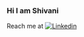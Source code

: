 ### Hi I am Shivani

Reach me at
[![Linkedin](https://www.google.com/imgres?imgurl=https%3A%2F%2Fimage.flaticon.com%2Ficons%2Fpng%2F512%2F174%2F174857.png&imgrefurl=https%3A%2F%2Fwww.flaticon.com%2Ffree-icon%2Flinkedin_174857&tbnid=JdyXos__tp7KHM&vet=12ahUKEwirus3O1qrwAhUnMbcAHa9pA4YQMygAegUIARDMAQ..i&docid=vLBuaTBzrfpOUM&w=512&h=512&q=linkedin%20icon&ved=2ahUKEwirus3O1qrwAhUnMbcAHa9pA4YQMygAegUIARDMAQ)](https://www.linkedin.com/in/shivani-s-ba5400187/) 


<!--
### Hi there 👋
**ShivaniSSS/ShivaniSSS** is a ✨ _special_ ✨ repository because its `README.md` (this file) appears on your GitHub profile.

Here are some ideas to get you started:

- 🔭 I’m currently working on ...
- 🌱 I’m currently learning ...
- 👯 I’m looking to collaborate on ...
- 🤔 I’m looking for help with ...
- 💬 Ask me about ...
- 📫 How to reach me: ...
- 😄 Pronouns: ...
- ⚡ Fun fact: ...
-->
